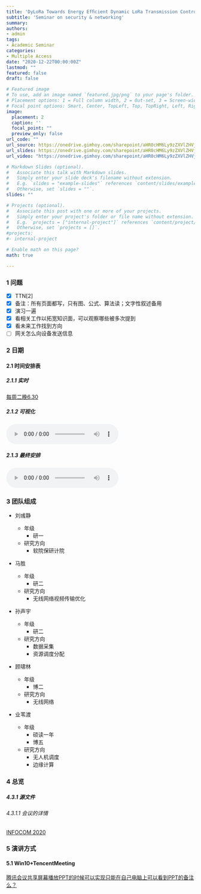 ```yaml
---
title: 'DyLoRa Towards Energy Efﬁcient Dynamic LoRa Transmission Control'
subtitle: 'Seminar on security & networking'
summary: 
authors:
- admin
tags:
- Academic Seminar
categories:
- Multiple Access
date: "2020-12-22T00:00:00Z"
lastmod: ""
featured: false
draft: false

# Featured image
# To use, add an image named `featured.jpg/png` to your page's folder.
# Placement options: 1 = Full column width, 2 = Out-set, 3 = Screen-width
# Focal point options: Smart, Center, TopLeft, Top, TopRight, Left, Right, BottomLeft, Bottom, BottomRight
image:
  placement: 2
  caption: ''
  focal_point: ""
  preview_only: false
url_code: ""
url_source: https://onedrive.gimhoy.com/sharepoint/aHR0cHM6Ly9zZXVlZHVjbjEtbXkuc2hhcmVwb2ludC5jb20vOmI6L2cvcGVyc29uYWwvMjIwMjA0NjAxX3NldV9lZHVfY24vRWRlckJlQ2dDV1JEdENmOUF1aWJiUlFCREJ1QW1rWDIwM0JtdUV6WEhWTUpxQT9lPVhJTGZSQw==.mp3
url_slides: https://onedrive.gimhoy.com/sharepoint/aHR0cHM6Ly9zZXVlZHVjbjEtbXkuc2hhcmVwb2ludC5jb20vOmI6L2cvcGVyc29uYWwvMjIwMjA0NjAxX3NldV9lZHVfY24vRWNxU3VvYXg1R2xFdE1Jc2kwNzZXSVFCcHR1aTVnT0xFVVBBUmdtbFdVYUNRdz9lPTA1QXFjYg==.mp3
url_video: "https://onedrive.gimhoy.com/sharepoint/aHR0cHM6Ly9zZXVlZHVjbjEtbXkuc2hhcmVwb2ludC5jb20vOnY6L2cvcGVyc29uYWwvMjIwMjA0NjAxX3NldV9lZHVfY24vRVZRc1pXX1BHMVpEbmx1QkZTRGpubGtCSWdQY3M0VE51M0o5SDV1MnZzeFpYUT9lPVhwVFkyQw==.mp3"

# Markdown Slides (optional).
#   Associate this talk with Markdown slides.
#   Simply enter your slide deck's filename without extension.
#   E.g. `slides = "example-slides"` references `content/slides/example-slides.md`.
#   Otherwise, set `slides = ""`.
slides: ""

# Projects (optional).
#   Associate this post with one or more of your projects.
#   Simply enter your project's folder or file name without extension.
#   E.g. `projects = ["internal-project"]` references `content/project/deep-learning/index.md`.
#   Otherwise, set `projects = []`.
#projects:
#- internal-project

# Enable math on this page?
math: true

---
```


<!--more-->

### 1 问题
- [x] TTN[2]
- [x] 备注：所有页面都写，只有图、公式、算法读；文字性叙述备用
- [x] 演习一遍
- [x] 看相关工作以拓宽知识面，可以观察哪些被多次提到
- [x] 看未来工作找到方向
- [ ] 网关怎么向设备发送信息

### 2 日期
#### 2.1 时间安排表
##### 2.1.1 实时
[每周二晚6.30](https://docs.qq.com/sheet/DRVFQUExjaXZKbVdk?tab=BB08J2)
##### 2.1.2 可视化
![image](https://onedrive.gimhoy.com/sharepoint/aHR0cHM6Ly9zZXVlZHVjbjEtbXkuc2hhcmVwb2ludC5jb20vOmk6L2cvcGVyc29uYWwvMjIwMjA0NjAxX3NldV9lZHVfY24vRVZuX2R2b3cxS1JMZ2w4Z3dhOEhUWVFCY3FDNzlrMjdIbEl5V2dDLXZzblFtQT9lPW13QmYxZA==.mp3)

##### 2.1.3 最终安排
![image](https://onedrive.gimhoy.com/sharepoint/aHR0cHM6Ly9zZXVlZHVjbjEtbXkuc2hhcmVwb2ludC5jb20vOmk6L2cvcGVyc29uYWwvMjIwMjA0NjAxX3NldV9lZHVfY24vRVF0ajFWd2RuZEpMcWFSMnRKQTNYMlVCcGRfcm5GdnR6TEtnXzJ1U3dDc1RiQT9lPWFHcnQyNg==.mp3)

### 3 团队组成
  
- 刘彧静
	- 年级
		- 研一
	- 研究方向
		- 软院保研计院
  
- 马胜
	- 年级
		- 研二
	- 研究方向
		- 无线网络视频传输优化
  

- 孙声宇
	- 年级
		- 研二
	- 研究方向
		- 数据采集
		- 资源调度分配

- 顾啸林
	- 年级
		- 博二
	- 研究方向
		- 无线网络

- 业苇渡
	- 年级
		- 硕读一年
		- 博五
	- 研究方向
		- 无人机调度
		- 边缘计算

### 4 总览
##### 4.3.1 源文件

###### 4.3.1.1 会议的详情 
[INFOCOM 2020](https://infocom.info/day/1)

### 5 演讲方式

#### 5.1 Win10+TencentMeeting
[腾讯会议共享屏幕播放PPT的时候可以实现只能在自己电脑上可以看到PPT的备注么？](https://www.zhihu.com/question/386623822/answer/1143684767)






